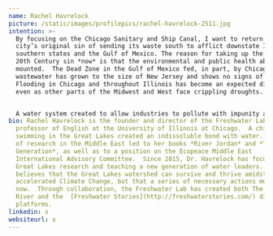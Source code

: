 ```yaml
---
name: Rachel Havrelock
picture: /static/images/profilepics/rachel-havrelock-2511.jpg
intention: >-
  By focusing on the Chicago Sanitary and Ship Canal, I want to return to the
  city’s original sin of sending its waste south to afflict downstate Illinois,
  southern states and the Gulf of Mexico. The reason for taking up the early
  20th Century sin *now* is that the environmental and public health abuses have
  mounted.  The Dead Zone in the Gulf of Mexico fed, in part, by Chicagoland’s
  wastewater has grown to the size of New Jersey and shows no signs of abating. 
  Flooding in Chicago and throughout Illinois has become an expected disaster
  even as other parts of the Midwest and West face crippling droughts.  


  A water system created to allow industries to pollute with impunity and metropolises to foist their wastes on vulnerable communities is out of date and dangerous in the 21st Century.  Yet, there is little talk of change.  Instead, we hear ever more elaborate projects to shore up a broken system.  I want to speak honestly about how the Chicago Area Waterway System (CAWS) works, alert the public to the harm that it subsidies with tax dollars, and propose a new system that treats water like the precious source that it is.  Instead of a backward river of waste, I envision green industry built around water recycling.
bio: Rachel Havrelock is the founder and director of the Freshwater Lab and a
  professor of English at the University of Illinois at Chicago.  A childhood of
  swimming in the Great Lakes created an indissoluble bond with water.  Decades
  of research in the Middle East led to her books *River Jordan* and *The Joshua
  Generation*, as well as to a position on the Ecopeace Middle East
  International Advisory Committee.  Since 2015, Dr. Havrelock has focused on
  Great Lakes research and teaching a new generation of water leaders.  She
  believes that the Great Lakes watershed can survive and thrive amidst
  accelerated Climate Change, but that a series of necessary actions must occur
  now.  Through collaboration, the Freshwater Lab has created both The Backward
  River and the  [Freshwater Stories](http://freshwaterstories.com/) digital
  platforms.
linkedin: x
websiteurl: x
---
```

